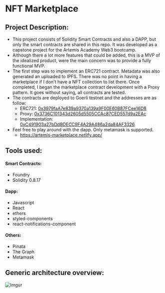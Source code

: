# **NFT Marketplace**

## **Project Description**:

- This project consists of Solidity Smart Contracts and also a DAPP, but only the smart contracts are shared in this repo. It was developed as a capstone project for the Artemis Academy Web3 bootcamp.
- Although there a lot more features that could be added, this is a MVP of the idealized product, were the main concern was to provide a fully functional MVP.
- The first step was to implement an ERC721 contract. Metadata was also generated an uploaded to IPFS. There was no point in having a marketplace if I don't have a NFT collection to list there. 
Once completed, I began the marketplace contract development with a Proxy pattern. It goes without saying, all contracts are tested.
- The contracts are deployed to Goerli testnet and the addresses are as follow:
  - ERC721: [0x3979faA7e839a9370a139a9F00E60B87FCee16D8](https://goerli.etherscan.io/address/0x3979faA7e839a9370a139a9F00E60B87FCee16D8)
  - Proxy: [0x3736C101343d2605d5505CCAc87CED557d9a2EAc](https://goerli.etherscan.io/address/0x3736C101343d2605d5505CCAc87CED557d9a2EAc)
  - Implementation: [0xC491903a27bDdBDECC9F4A29A486a2da84AF3326](https://goerli.etherscan.io/address/0xC491903a27bDdBDECC9F4A29A486a2da84AF3326)
- Feel free to play around with the dapp. Only metamask is supported.
  - https://artemis-marketplace.netlify.app/

## **Tools used**:

#### **Smart Contracts**:

- Foundry
- Solidity 0.8.17

#### **Dapp**:

 - Javascript
 - React
 - ethers
 - styled-components
 - react-notifications-component
 
 #### **Others**:

 - Pinata
 - The Graph
 - Metamask

## **Generic architecture overview**:

![Imgur](https://i.imgur.com/9rk08ie.png)
